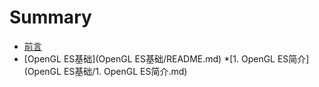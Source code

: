 # Summary

* [前言](README.md)
* [OpenGL ES基础](OpenGL ES基础/README.md)
    *[1. OpenGL ES简介](OpenGL ES基础/1. OpenGL ES简介.md)

